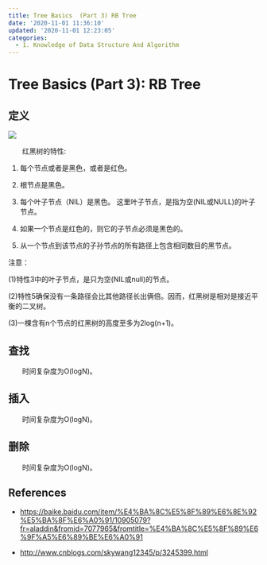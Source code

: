 ```yaml
---
title: Tree Basics  (Part 3) RB Tree
date: '2020-11-01 11:36:10'
updated: '2020-11-01 12:23:05'
categories:
  - 1. Knowledge of Data Structure And Algorithm
---
```

# Tree Basics (Part 3): RB Tree

## 定义

![](RB_tree_sample.jpg)

　　红黑树的特性:

1. 每个节点或者是黑色，或者是红色。

2. 根节点是黑色。

3. 每个叶子节点（NIL）是黑色。 这里叶子节点，是指为空(NIL或NULL)的叶子节点。

4. 如果一个节点是红色的，则它的子节点必须是黑色的。

5. 从一个节点到该节点的子孙节点的所有路径上包含相同数目的黑节点。

注意：

(1)特性3中的叶子节点，是只为空(NIL或null)的节点。

(2)特性5确保没有一条路径会比其他路径长出俩倍。因而，红黑树是相对是接近平衡的二叉树。

(3)一棵含有n个节点的红黑树的高度至多为2log(n+1)。

## 查找

　　时间复杂度为O(logN)。

## 插入

　　时间复杂度为O(logN)。

## 删除

　　时间复杂度为O(logN)。
　　
## References

- <https://baike.baidu.com/item/%E4%BA%8C%E5%8F%89%E6%8E%92%E5%BA%8F%E6%A0%91/10905079?fr=aladdin&fromid=7077965&fromtitle=%E4%BA%8C%E5%8F%89%E6%9F%A5%E6%89%BE%E6%A0%91>

- <http://www.cnblogs.com/skywang12345/p/3245399.html>
